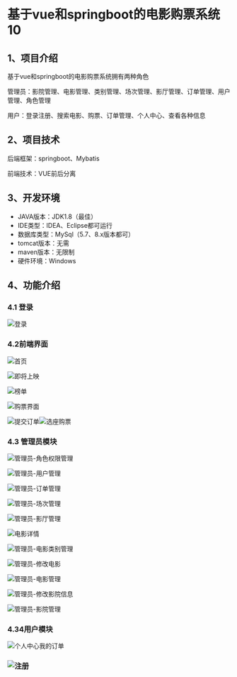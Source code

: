 # 基于vue和springboot的电影购票系统10



## 1、项目介绍

基于vue和springboot的电影购票系统拥有两种角色

管理员：影院管理、电影管理、类别管理、场次管理、影厅管理、订单管理、用户管理、角色管理

用户：登录注册、搜索电影、购票、订单管理、个人中心、查看各种信息

## 2、项目技术

后端框架：springboot、Mybatis

前端技术：VUE前后分离

## 3、开发环境

- JAVA版本：JDK1.8（最佳）
- IDE类型：IDEA、Eclipse都可运行
- 数据库类型：MySql（5.7、8.x版本都可） 
- tomcat版本：无需
- maven版本：无限制
- 硬件环境：Windows


## 4、功能介绍

### 4.1 登录

![登录](https://www.codeshop.fun/Typora-Images/202409092245882.jpg)

### 4.2前端界面

![首页](https://www.codeshop.fun/Typora-Images/202409092245645.jpg)

![即将上映](https://www.codeshop.fun/Typora-Images/202409092245219.jpg)

![榜单](https://www.codeshop.fun/Typora-Images/202409092245848.jpg)

![购票界面](https://www.codeshop.fun/Typora-Images/202409092245167.jpg)

![提交订单](https://www.codeshop.fun/Typora-Images/202409092245310.jpg)![选座购票](https://www.codeshop.fun/Typora-Images/202409092245018.jpg)



### 4.3 管理员模块

![管理员-角色权限管理](https://www.codeshop.fun/Typora-Images/202409092245584.jpg)

![管理员-用户管理](https://www.codeshop.fun/Typora-Images/202409092245623.jpg)

![管理员-订单管理](https://www.codeshop.fun/Typora-Images/202409092245601.jpg)

![管理员-场次管理](https://www.codeshop.fun/Typora-Images/202409092245676.jpg)

![管理员-影厅管理](https://www.codeshop.fun/Typora-Images/202409092245657.jpg)

![电影详情](https://www.codeshop.fun/Typora-Images/202409092245705.jpg)

![管理员-电影类别管理](https://www.codeshop.fun/Typora-Images/202409092245162.jpg)

![管理员-修改电影](https://www.codeshop.fun/Typora-Images/202409092245258.jpg)

![管理员-电影管理](https://www.codeshop.fun/Typora-Images/202409092245326.jpg)

![管理员-修改影院信息](https://www.codeshop.fun/Typora-Images/202409092245388.jpg)

![管理员-影院管理](https://www.codeshop.fun/Typora-Images/202409092245462.jpg)

### 4.34用户模块

![个人中心我的订单](https://www.codeshop.fun/Typora-Images/202409092245101.jpg)

### ![注册](https://www.codeshop.fun/Typora-Images/202409092245716.jpg)



